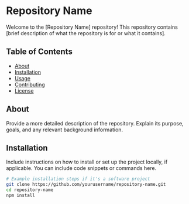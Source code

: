 # Repository Name

Welcome to the [Repository Name] repository! This repository contains [brief description of what the repository is for or what it contains].

## Table of Contents

- [About](#about)
- [Installation](#installation)
- [Usage](#usage)
- [Contributing](#contributing)
- [License](#license)

## About

Provide a more detailed description of the repository. Explain its purpose, goals, and any relevant background information.

## Installation

Include instructions on how to install or set up the project locally, if applicable. You can include code snippets or commands here.

```bash
# Example installation steps if it's a software project
git clone https://github.com/yourusername/repository-name.git
cd repository-name
npm install
